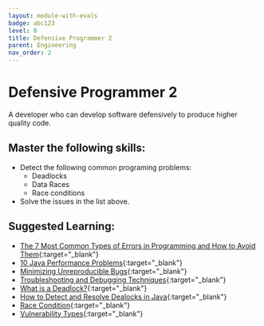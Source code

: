 ```yaml
---
layout: module-with-evals
badge: abc123
level: 0
title: Defensive Programmer 2
parent: Engineering
nav_order: 2
---
```

# Defensive Programmer 2

A developer who can develop software defensively to produce higher quality code.

## Master the following skills:

- Detect the following common programing problems:
  - Deadlocks
  - Data Races
  - Race conditions
- Solve the issues in the list above.

## Suggested Learning:

- [The 7 Most Common Types of Errors in Programming and How to Avoid Them](https://textexpander.com/blog/the-7-most-common-types-of-errors-in-programming-and-how-to-avoid-them/){:target="\_blank"}
- [10 Java Performance Problems](https://www.rockvalleycollege.edu/webadmin/upload/Top-10-Java-Performance-Problems.pdf){:target="\_blank"}
- [Minimizing Unreproducible Bugs](https://testing.googleblog.com/2014/02/minimizing-unreproducible-bugs.html){:target="\_blank"}
- [Troubleshooting and Debugging Techniques](https://www.coursera.org/learn/troubleshooting-debugging-techniques){:target="\_blank"}
- [What is a Deadlock?](https://study.com/academy/lesson/what-is-deadlock-definition-examples-avoidance.html){:target="\_blank"}
- [How to Detect and Resolve Dealocks in Java](https://www.youtube.com/watch?v=B4IVu-2hCos){:target="\_blank"}
- [Race Condition](https://www.lynda.com/Java-tutorials/Race-condition/2800335/2234019-4.html){:target="\_blank"}
- [Vulnerability Types](https://www.professormesser.com/security-plus/sy0-501/vulnerability-types/){:target="\_blank"}

